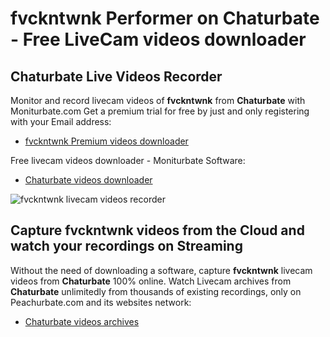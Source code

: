# fvckntwnk Performer on Chaturbate - Free LiveCam videos downloader

## Chaturbate Live Videos Recorder

Monitor and record livecam videos of **fvckntwnk** from **Chaturbate** with Moniturbate.com
Get a premium trial for free by just and only registering with your Email address:
* [fvckntwnk Premium videos downloader](https://moniturbate.com/request-demo-licence-key.html)

Free livecam videos downloader - Moniturbate Software:
* [Chaturbate videos downloader](https://moniturbate.com/moniturbate-download-software.html)

![fvckntwnk livecam videos recorder](https://peachurnet.com/templates/moniturbate-software.png)


## Capture fvckntwnk videos from the Cloud and watch your recordings on Streaming

Without the need of downloading a software, capture **fvckntwnk** livecam videos from **Chaturbate** 100% online.
Watch Livecam archives from **Chaturbate** unlimitedly from thousands of existing recordings, only on Peachurbate.com and its websites network:
* [Chaturbate videos archives](https://peachurnet.com/)